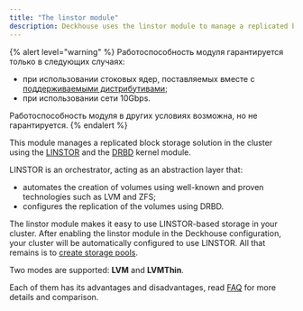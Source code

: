 ```yaml
---
title: "The linstor module"
description: Deckhouse uses the linstor module to manage a replicated block storage in the Kubernetes cluster.
---
```


{% alert level="warning" %}
Работоспособность модуля гарантируется только в следующих случаях:
- при использовании стоковых ядер, поставляемых вместе с [поддерживаемыми дистрибутивами](../../supported_versions.html#linux);
- при использовании сети 10Gbps.

Работоспособность модуля в других условиях возможна, но не гарантируется.
{% endalert %}

This module manages a replicated block storage solution in the cluster using the [LINSTOR](https://linbit.com/linstor/) and the [DRBD](https://linbit.com/drbd/) kernel module.

LINSTOR is an orchestrator, acting as an abstraction layer that:
- automates the creation of volumes using well-known and proven technologies such as LVM and ZFS;
- configures the replication of the volumes using DRBD.

The linstor module makes it easy to use LINSTOR-based storage in your cluster. After enabling the linstor module in the Deckhouse configuration, your cluster will be automatically configured to use LINSTOR. All that remains is to [create storage pools](configuration.html#linstor-storage-configuration).

Two modes are supported: **LVM** and **LVMThin**.

Each of them has its advantages and disadvantages, read [FAQ](faq.html#performance-and-reliability-notes-comparison-to-ceph) for more details and comparison.
